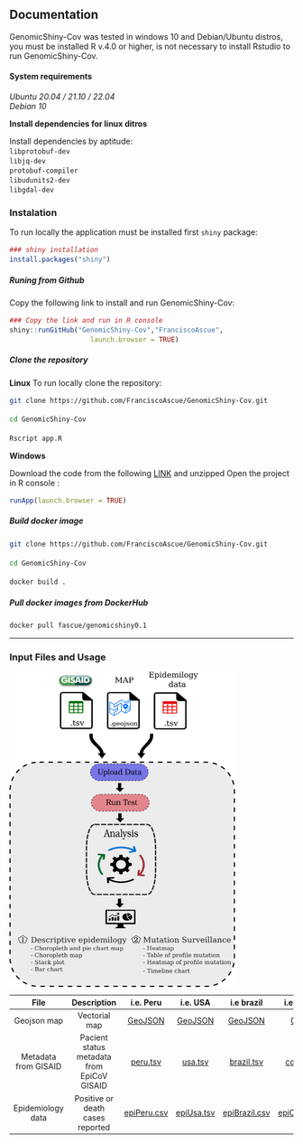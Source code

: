 ## Documentation

GenomicShiny-Cov was tested in windows 10 and Debian/Ubuntu distros, you must be installed R v.4.0 or higher, is not necessary to install Rstudio to run GenomicShiny-Cov. 

#### System requirements 

*Ubuntu 20.04 / 21.10 / 22.04*  
*Debian 10*  

**Install dependencies for linux ditros**

Install dependencies by aptitude:  
`libprotobuf-dev`  
`libjq-dev`  
`protobuf-compiler`  
`libudunits2-dev`  
`libgdal-dev`  


### Instalation 

To run locally the application must be installed first `shiny` package:
```r 
### shiny installation 
install.packages("shiny")
```

##### Runing from Github
Copy the following link to install and run GenomicShiny-Cov:

```r 
### Copy the link and run in R console  
shiny::runGitHub("GenomicShiny-Cov","FranciscoAscue", 
                    launch.browser = TRUE)
```

##### Clone the repository 

**Linux**
To run locally clone the repository:

```bash
git clone https://github.com/FranciscoAscue/GenomicShiny-Cov.git

cd GenomicShiny-Cov

Rscript app.R
```

**Windows** 

Download the code from the following [LINK](https://github.com/FranciscoAscue/GenomicShiny-Cov/archive/refs/heads/master.zip) and unzipped Open the project in R console : 

```r
runApp(launch.browser = TRUE) 
```

##### Build docker image

```bash
git clone https://github.com/FranciscoAscue/GenomicShiny-Cov.git

cd GenomicShiny-Cov

docker build .
```

##### Pull docker images from DockerHub

```bash
docker pull fascue/genomicshiny0.1
```



________________________________________________________________________________________________________
### Input Files and Usage

<img align="center" width="400" src="img/wf.png">

| File  |  Description  |  i.e. Peru | i.e. USA | i.e brazil | i.e. Colombia |
|:----------:|:-------------:|:-----------:|:-----------:|:-----------:|:-----------:|
|Geojson map | Vectorial map | [GeoJSON](https://github.com/FranciscoAscue/GenomicShiny-examples/blob/master/peru_departamental.geojson) | [GeoJSON](https://github.com/FranciscoAscue/GenomicShiny-examples/blob/master/usa_states.geojson) | [GeoJSON](https://github.com/FranciscoAscue/GenomicShiny-examples/blob/master/brazil_low.geojson) |[GeoJSON](https://github.com/FranciscoAscue/GenomicShiny-examples/blob/master/colombia_dep.geojson) |
|Metadata from GISAID | Pacient status metadata from EpiCoV GISAID |  [peru.tsv](https://github.com/FranciscoAscue/GenomicShiny-examples/blob/master/peru.tsv)| [usa.tsv](https://github.com/FranciscoAscue/geojson-examples/blob/master/peru_departamental.geojson) | [brazil.tsv]() | [colombia.tsv](https://github.com/FranciscoAscue/GenomicShiny-examples/blob/master/colombia.tsv) |
|Epidemiology data| Positive or death cases reported | [epiPeru.csv](https://github.com/FranciscoAscue/GenomicShiny-examples/blob/master/epiPeru.csv) | [epiUsa.tsv](https://raw.githubusercontent.com/nytimes/covid-19-data/master/us-states.csv) | [epiBrazil.csv]() | [epiColombia.csv](https://github.com/FranciscoAscue/GenomicShiny-examples/blob/master/epiColombia.csv) |
